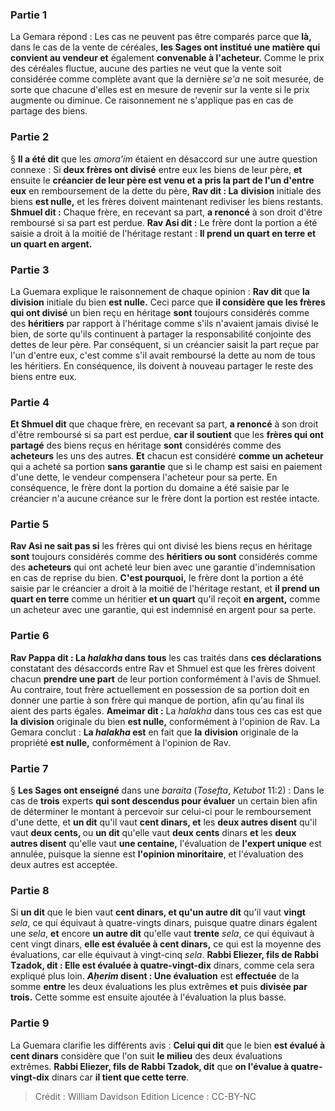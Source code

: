 
### Partie 1
La Gemara répond : Les cas ne peuvent pas être comparés parce que <b>là,</b> dans le cas de la vente de céréales, <b>les Sages ont institué une matière qui convient au vendeur et</b> également <b>convenable à l'acheteur.</b> Comme le prix des céréales fluctue, aucune des parties ne veut que la vente soit considérée comme complète avant que la dernière <i>se'a</i> ne soit mesurée, de sorte que chacune d'elles est en mesure de revenir sur la vente si le prix augmente ou diminue. Ce raisonnement ne s'applique pas en cas de partage des biens.

### Partie 2
§ <b>Il a été dit</b> que les <i>amora'im</i> étaient en désaccord sur une autre question connexe : Si <b>deux frères ont divisé</b> entre eux les biens de leur père, <b>et</b> ensuite le <b>créancier de leur père est venu et a pris la part de l'un d'entre eux</b> en remboursement de la dette du père, <b>Rav dit : La</b> <b>division</b> initiale des biens <b>est nulle,</b> et les frères doivent maintenant rediviser les biens restants. <b>Shmuel dit :</b> Chaque frère, en recevant sa part, <b>a renoncé</b> à son droit d'être remboursé si sa part est perdue. <b>Rav Asi dit :</b> Le frère dont la portion a été saisie a droit à la moitié de l'héritage restant : <b>Il prend un quart en terre et un quart en argent.</b>

### Partie 3
La Guemara explique le raisonnement de chaque opinion : <b>Rav dit</b> que <b>la</b> <b>division</b> initiale du bien <b>est nulle.</b> Ceci parce que <b>il considère que les frères qui ont divisé</b> un bien reçu en héritage <b>sont</b> toujours considérés comme des <b>héritiers</b> par rapport à l'héritage comme s'ils n'avaient jamais divisé le bien, de sorte qu'ils continuent à partager la responsabilité conjointe des dettes de leur père. Par conséquent, si un créancier saisit la part reçue par l'un d'entre eux, c'est comme s'il avait remboursé la dette au nom de tous les héritiers. En conséquence, ils doivent à nouveau partager le reste des biens entre eux.

### Partie 4
<b>Et Shmuel dit</b> que chaque frère, en recevant sa part, <b>a renoncé</b> à son droit d'être remboursé si sa part est perdue, <b>car il soutient</b> que les <b>frères qui ont partagé</b> des biens reçus en héritage <b>sont</b> considérés comme des <b>acheteurs</b> les uns des autres. <b>Et</b> chacun est considéré <b>comme un acheteur</b> qui a acheté sa portion <b>sans garantie</b> que si le champ est saisi en paiement d'une dette, le vendeur compensera l'acheteur pour sa perte. En conséquence, le frère dont la portion du domaine a été saisie par le créancier n'a aucune créance sur le frère dont la portion est restée intacte.

### Partie 5
<b>Rav Asi ne sait pas si</b> les frères qui ont divisé les biens reçus en héritage <b>sont</b> toujours considérés comme des <b>héritiers ou sont</b> considérés comme des <b>acheteurs</b> qui ont acheté leur bien avec une garantie d'indemnisation en cas de reprise du bien. <b>C'est pourquoi,</b> le frère dont la portion a été saisie par le créancier a droit à la moitié de l'héritage restant, et <b>il prend un quart en terre</b> comme un héritier <b>et un quart</b> qu'il reçoit <b>en argent,</b> comme un acheteur avec une garantie, qui est indemnisé en argent pour sa perte.

### Partie 6
<b>Rav Pappa dit : La <i>halakha</i> dans tous</b> les cas traités dans <b>ces déclarations</b> constatant des désaccords entre Rav et Shmuel est que les frères doivent chacun <b>prendre une part</b> de leur portion conformément à l'avis de Shmuel. Au contraire, tout frère actuellement en possession de sa portion doit en donner une partie à son frère qui manque de portion, afin qu'au final ils aient des parts égales. <b>Ameimar dit :</b> La <i>halakha</i> dans tous ces cas est que <b>la</b> <b>division</b> originale du bien <b>est nulle,</b> conformément à l'opinion de Rav. La Gemara conclut : <b>La <i>halakha</i> est</b> en fait que <b>la</b> <b>division</b> originale de la propriété <b>est nulle,</b> conformément à l'opinion de Rav.

### Partie 7
§ <b>Les Sages ont enseigné</b> dans une <i>baraita</i> (<i>Tosefta</i>, <i>Ketubot</i> 11:2) : Dans le cas de <b>trois</b> experts <b>qui sont descendus pour évaluer</b> un certain bien afin de déterminer le montant à percevoir sur celui-ci pour le remboursement d'une dette, et <b>un dit</b> qu'il vaut <b>cent dinars, et</b> les <b>deux autres disent</b> qu'il vaut <b>deux cents, </b> ou <b>un dit</b> qu'elle vaut <b>deux cents</b> dinars <b>et</b> les <b>deux autres disent</b> qu'elle vaut <b>une centaine,</b> l'évaluation de <b>l'expert unique</b> est annulée, puisque</b> la sienne est <b>l'opinion minoritaire</b>, et l'évaluation des deux autres est acceptée.

### Partie 8
Si <b>un dit</b> que le bien vaut <b>cent dinars, et qu'un autre dit</b> qu'il vaut <b>vingt</b> <i>sela</i>, ce qui équivaut à quatre-vingts dinars, puisque quatre dinars égalent une <i>sela</i>, <b>et</b> encore <b>un autre dit</b> qu'elle vaut <b>trente</b> <i>sela</i>, ce qui équivaut à cent vingt dinars, <b>elle est évaluée à cent dinars,</b> ce qui est la moyenne des évaluations, car elle équivaut à vingt-cinq <i>sela</i>. <b>Rabbi Eliezer, fils de Rabbi Tzadok, dit : Elle est évaluée à quatre-vingt-dix</b> dinars, comme cela sera expliqué plus loin. <b><i>Aḥerim</i> disent : Une évaluation</b> est <b>effectuée</b> de la somme <b>entre</b> les deux évaluations les plus extrêmes <b>et</b> puis <b>divisée par trois.</b> Cette somme est ensuite ajoutée à l'évaluation la plus basse.

### Partie 9
La Guemara clarifie les différents avis : <b>Celui qui dit</b> que le bien <b>est évalué à cent dinars</b> considère que l'on suit <b>le milieu</b> des deux évaluations extrêmes. <b>Rabbi Eliezer, fils de Rabbi Tzadok, dit</b> que <b>on l'évalue à quatre-vingt-dix</b> dinars car <b>il tient que cette terre</b>.

>Crédit : William Davidson Edition
>Licence : CC-BY-NC